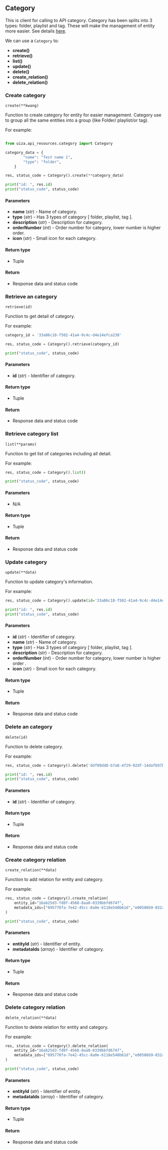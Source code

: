 ## Category

This is client for calling to API category. Category has been splits into 3 types: folder, playlist and tag. These will make the management of entity more easier. See details [here](https://docs.uiza.io/#category).

We can use a `Category` to:

- **create()**
- **retrieve()**
- **list()**
- **update()**
- **delete()**
- **create_relation()**
- **delete_relation()**

### Create category

`create(**kwang)`

Function to create category for entity for easier management. Category use to group all the same entities into a group (like Folder/ playlist/or tag).

For example:

```python

from uiza.api_resources.category import Category

category_data = {
        "name": "Test name 1",
        "type": "folder",
    }

res, status_code = Category().create(**category_data)

print("id: ", res.id)
print("status_code", status_code)
```

#### Parameters

- **name** (*str*) - Name of category.
- **type** (*str*) - Has 3 types of category [ folder, playlist, tag ].
- **description** (*str*) - Description for category.
- **orderNumber** (*int*) - Order number for category, lower number is higher order.
- **icon** (*str*) - Small icon for each category.

#### Return type

- Tuple

#### Return

- Response data and status code

### Retrieve an category

`retrieve(id)`

Function to get detail of category.

For example:

```python
category_id = '33a86c18-f502-41a4-9c4c-d4e14efca238'

res, status_code = Category().retrieve(category_id)

print("status_code", status_code)
```

#### Parameters

- **id** (*str*) - Identifier of category.

#### Return type

- Tuple

#### Return

- Response data and status code

### Retrieve category list

`list(**params)`

Function to get list of categories including all detail.

For example:

```python
res, status_code = Category().list()

print("status_code", status_code)
```

#### Parameters

- N/A

#### Return type

- Tuple

#### Return

- Response data and status code

### Update category

`update(**data)`

Function to update category's information.

For example:

```python
res, status_code = Category().update(id='33a86c18-f502-41a4-9c4c-d4e14efca238', name='Update title')

print("id: ", res.id)
print("status_code", status_code)
```

#### Parameters

- **id** (*str*) - Identifier of category.
- **name** (*str*) - Name of category.
- **type** (*str*) - Has 3 types of category [ folder, playlist, tag ].
- **description** (*str*) - Description for category.
- **orderNumber** (*int*) - Order number for category, lower number is higher order	.
- **icon** (*str*) - Small icon for each category.

#### Return type

- Tuple

#### Return

- Response data and status code

### Delete an category

`delete(id)`

Function to delete category.

For example:

```python
res, status_code = Category().delete('ddf09dd0-b7a8-4f29-92df-14dafb97b2aa')

print("id: ", res.id)
print("status_code", status_code)
```

#### Parameters

- **id** (*str*) - Identifier of category.

#### Return type

- Tuple

#### Return

- Response data and status code

### Create category relation

`create_relation(**data)`

Function to add relation for entity and category.

For example:

```python
res, status_code = Category().create_relation(
    entity_id="16ab25d3-fd0f-4568-8aa0-0339bbfd674f",
    metadata_ids=["095778fa-7e42-45cc-8a0e-6118e540b61d","e00586b9-032a-46a3-af71-d275f01b03cf"]
)

print("status_code", status_code)
```

#### Parameters

- **entityId** (*str*) - Identifier of entity.
- **metadataIds** (*array*) - Identifier of category.

#### Return type

- Tuple

#### Return

- Response data and status code

### Delete category relation

`delete_relation(**data)`

Function to delete relation for entity and category.

For example:

```python
res, status_code = Category().delete_relation(
    entity_id="16ab25d3-fd0f-4568-8aa0-0339bbfd674f",
    metadata_ids=["095778fa-7e42-45cc-8a0e-6118e540b61d","e00586b9-032a-46a3-af71-d275f01b03cf"]
)

print("status_code", status_code)
```

#### Parameters

- **entityId** (*str*) - Identifier of entity.
- **metadataIds** (*array*) - Identifier of category.

#### Return type

- Tuple

#### Return

- Response data and status code
